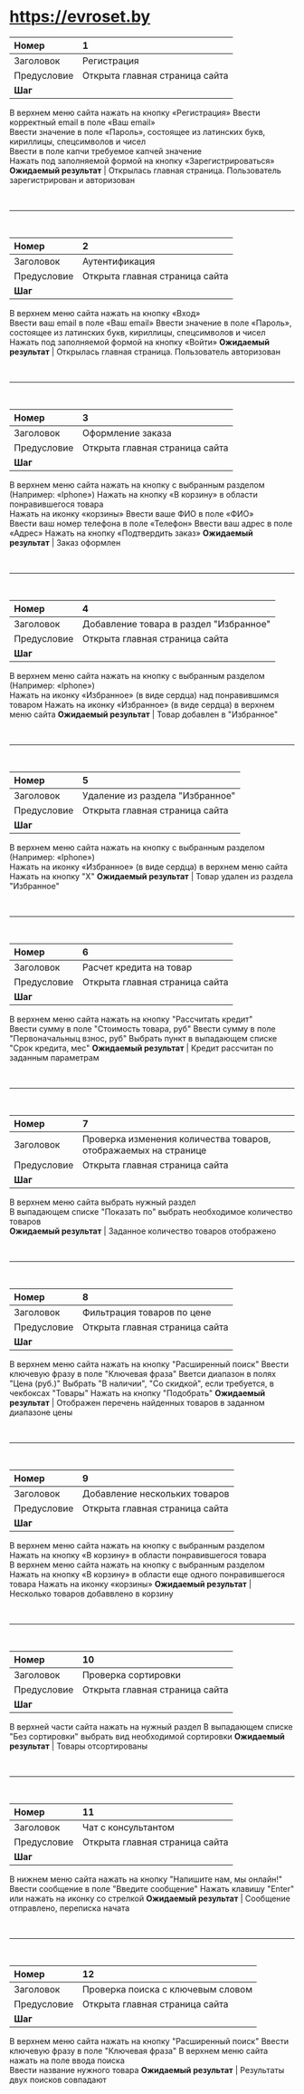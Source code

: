 # https://evroset.by # 

Номер |	1
:--- | :---
Заголовок |	Регистрация 
Предусловие |	Открыта главная страница сайта 
**Шаг**	| 
В верхнем меню сайта нажать на кнопку «Регистрация» 
Ввести корректный email в поле «Ваш email»	
Ввести значение в поле «Пароль», состоящее из латинских букв, кириллицы, спецсимволов и чисел	
Ввести в поле капчи требуемое капчей значение	
Нажать под заполняемой формой на кнопку «Зарегистрироваться»	
**Ожидаемый результат** | Открылась главная страница. Пользователь зарегистрирован и авторизован

<br>

---

<br>

Номер	| 2
:--- | :---
Заголовок |	Аутентификация
Предусловие |	Открыта главная страница сайта
**Шаг**	| 
В верхнем меню сайта нажать на кнопку «Вход»	
Ввести ваш email в поле «Ваш email»
Ввести значение в поле «Пароль», состоящее из латинских букв, кириллицы, спецсимволов и чисел	
Нажать под заполняемой формой на кнопку «Войти»	
**Ожидаемый результат** | Открылась главная страница. Пользователь авторизован

<br>

---

<br>

Номер	| 3
:--- | :---
Заголовок |	Оформление заказа
Предусловие |	Открыта главная страница сайта
**Шаг**	|
В верхнем меню сайта нажать на кнопку с выбранным разделом (Например: «Iphone»)	
Нажать на кнопку «В корзину» в области понравившегося товара	
Нажать на иконку «корзины»
Ввести ваше ФИО в поле «ФИО»	
Ввести ваш номер телефона в поле «Телефон»
Ввести ваш адрес в поле «Адрес» 
Нажать на кнопку «Подтвердить заказ» 
 **Ожидаемый результат** | Заказ оформлен 

<br>

---

<br>

Номер	| 4
:--- | :---
Заголовок |	Добавление товара в раздел "Избранное"
Предусловие |	Открыта главная страница сайта
**Шаг**	| 
В верхнем меню сайта нажать на кнопку с выбранным разделом (Например: «Iphone»)		
Нажать на иконку «Избранное» (в виде сердца) над понравившимся товаром
Нажать на иконку «Избранное» (в виде сердца) в верхнем меню сайта
**Ожидаемый результат** | Товар добавлен в "Избранное" 

<br>

---

<br>

Номер	| 5
:--- | :---
Заголовок |	Удаление из раздела "Избранное"
Предусловие |	Открыта главная страница сайта
**Шаг**	|
В верхнем меню сайта нажать на кнопку с выбранным разделом (Например: «Iphone»)		
Нажать на иконку «Избранное» (в виде сердца) в верхнем меню сайта
Нажать на кнопку "Х" 
 **Ожидаемый результат** | Товар удален из раздела "Избранное" 

<br>

---

<br>

Номер	| 6
:--- | :---
Заголовок |	Расчет кредита на товар 
Предусловие |	Открыта главная страница сайта
**Шаг**	| 
В верхнем меню сайта нажать на кнопку "Рассчитать кредит"		
Ввести сумму в поле "Стоимость товара, руб" 
Ввести сумму в поле "Первоначальныц взнос, руб" 
Выбрать пункт в выпадающем списке "Срок кредита, мес" 
 **Ожидаемый результат** | Кредит рассчитан по заданным параметрам

<br>

---

<br>

Номер	| 7
:--- | :---
Заголовок |	Проверка изменения количества товаров, отображаемых на странице
Предусловие |	Открыта главная страница сайта
**Шаг**	|
В верхнем меню сайта выбрать нужный раздел	
В выпадающем списке "Показать по" выбрать необходимое количество товаров  
 **Ожидаемый результат** | Заданное количество товаров отображено

<br>

---

<br>

Номер	| 8
:--- | :---
Заголовок |	Фильтрация товаров по цене
Предусловие |	Открыта главная страница сайта
**Шаг**	| 
В верхнем меню сайта нажать на кнопку "Расширенный поиск"
Ввести ключевую фразу в поле "Ключевая фраза"
Вветси диапазон в полях "Цена (руб.)" 
Выбрать "В наличии", "Со скидкой", если требуется, в чекбоксах "Товары" 
Нажать на кнопку "Подобрать" 
**Ожидаемый результат** | Отображен перечень найденных товаров в заданном диапазоне цены

<br>

---

<br>

Номер	| 9
:--- | :---
Заголовок |	Добавление нескольких товаров
Предусловие |	Открыта главная страница сайта
**Шаг**	| 
В верхнем меню сайта нажать на кнопку с выбранным разделом 
Нажать на кнопку «В корзину» в области понравившегося товара	
В верхнем меню сайта нажать на кнопку с выбранным разделом
Нажать на кнопку «В корзину» в области еще одного понравившегося товара	
Нажать на иконку «корзины»
**Ожидаемый результат** |  Несколько товаров добаввлено в корзину

<br>

---

<br>

Номер	| 10
:--- | :---
Заголовок |	Проверка сортировки
Предусловие |	Открыта главная страница сайта
**Шаг**	| 
В верхней части  сайта нажать на нужный раздел
В выпадающем списке "Без сортировки" выбрать вид необходимой сортировки 
**Ожидаемый результат** | Товары отсортированы

<br>

---

<br>

Номер	| 11
:--- | :---
Заголовок |	Чат с консультантом
Предусловие |	Открыта главная страница сайта
**Шаг**	| 
В нижнем меню сайта нажать на кнопку "Напишите нам, мы онлайн!"		
Ввести сообщение в поле "Введите сообщение"
Нажать клавишу "Enter" или нажать на иконку со стрелкой
**Ожидаемый результат** |  Сообщение отправлено, переписка начата

<br>

---

<br>

Номер	| 12
:--- | :---
Заголовок |	Проверка поиска с ключевым словом
Предусловие |	Открыта главная страница сайта
**Шаг**	| 
В верхнем меню сайта нажать на кнопку "Расширенный поиск"
Ввести ключевую фразу в поле "Ключевая фраза"
В верхнем меню сайта нажать на поле ввода поиска		
Ввести название нужного товара
**Ожидаемый результат** | Результаты двух поисков совпадают
